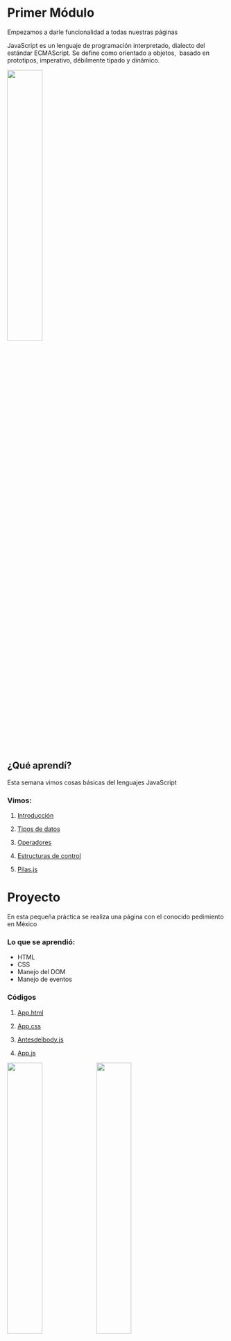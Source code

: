 # Primer Módulo

<p> Empezamos a darle funcionalidad a todas nuestras páginas </p>
<p> JavaScript es un lenguaje de programación interpretado, dialecto del estándar ECMAScript. Se define como orientado a objetos, ​ basado en prototipos, imperativo, débilmente tipado y dinámico.</p>
<img src="https://soyhorizonte.com/wp-content/uploads/2020/10/Javascript-by-SoyHorizonte.jpg" width="40%" height= "40%">

<h2> ¿Qué aprendí?</h2>
<p> Esta semana vimos cosas básicas del lenguajes JavaScript </p>

<h3> Vimos:</h3>

1. [Introducción](https://github.com/IIDarkTexII/Practicas-Back-end-LAUNCH-X/blob/main/M%C3%B3dulo%201%20JS/Pr%C3%A1cticas%20Lives/index.js)

2. [Tipos de datos](https://github.com/IIDarkTexII/Practicas-Back-end-LAUNCH-X/blob/main/M%C3%B3dulo%201%20JS/Pr%C3%A1cticas%20Lives/tipos%20de%20datos.js)

3. [Operadores](https://github.com/IIDarkTexII/Practicas-Back-end-LAUNCH-X/blob/main/M%C3%B3dulo%201%20JS/Pr%C3%A1cticas%20Lives/Operadores.js)

4. [Estructuras de control](https://github.com/IIDarkTexII/Practicas-Back-end-LAUNCH-X/blob/main/M%C3%B3dulo%201%20JS/Pr%C3%A1cticas%20Lives/estructuras%20de%20control.js)

5. [Pilas.js](https://github.com/IIDarkTexII/Practicas-Back-end-LAUNCH-X/blob/main/M%C3%B3dulo%201%20JS/Pr%C3%A1cticas%20Lives/pilas.js)

<h1> Proyecto </h1>
<p>En esta pequeña práctica se realiza una página con el conocido pedimiento en México</p>
<h3>Lo que se aprendió: </h3>
<ul>
    <li>HTML</li>
    <li>CSS</li>
    <li>Manejo del DOM</li>
    <li>Manejo de eventos</li>
</ul>

<h3>Códigos</h3>

1. [App.html](https://github.com/IIDarkTexII/Practicas-Back-end-LAUNCH-X/blob/main/M%C3%B3dulo%201%20JS/Pr%C3%A1ctica/app.html)

2. [App.css](https://github.com/IIDarkTexII/Practicas-Back-end-LAUNCH-X/blob/main/M%C3%B3dulo%201%20JS/Pr%C3%A1ctica/app.css)

3. [Antesdelbody.js](https://github.com/IIDarkTexII/Practicas-Back-end-LAUNCH-X/blob/main/M%C3%B3dulo%201%20JS/Pr%C3%A1ctica/antesdelbody.js)

4. [App.js](https://github.com/IIDarkTexII/Practicas-Back-end-LAUNCH-X/blob/main/M%C3%B3dulo%201%20JS/Pr%C3%A1ctica/app.js)

<img src="https://github.com/IIDarkTexII/Practicas-Back-end-LAUNCH-X/blob/main/M%C3%B3dulo%201%20JS/IMG/Pedimiento.png" width="40%" height= "40%">

<img src="https://github.com/IIDarkTexII/Practicas-Back-end-LAUNCH-X/blob/main/M%C3%B3dulo%201%20JS/IMG/Pedimiento.png" width="40%" height= "40%">

